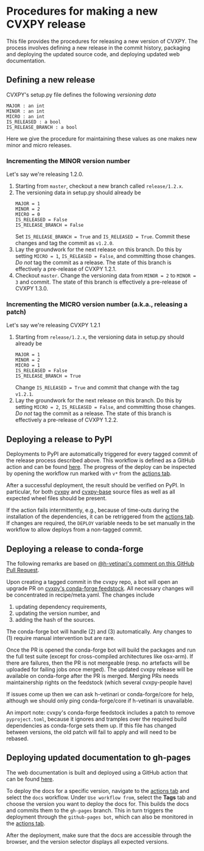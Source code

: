 # Procedures for making a new CVXPY release

This file provides the procedures for releasing a new version of CVXPY.
The process involves defining a new release in the commit history,
packaging and deploying the updated source code, and deploying updated 
web documentation.

## Defining a new release

CVXPY's setup.py file defines the following *versioning data*
   ```
   MAJOR : an int
   MINOR : an int
   MICRO : an int
   IS_RELEASED : a bool
   IS_RELEASE_BRANCH : a bool
   ```
Here we give the procedure for maintaining these values
as one makes new minor and micro releases.

### Incrementing the MINOR version number

Let's say we're releasing 1.2.0.

1. Starting from ``master``, checkout a new branch called ``release/1.2.x``.
2. The versioning data in setup.py should already be
   ```
   MAJOR = 1
   MINOR = 2
   MICRO = 0
   IS_RELEASED = False
   IS_RELEASE_BRANCH = False
   ```
   Set ``IS_RELEASE_BRANCH = True`` and ``IS_RELEASED = True``.
   Commit these changes and tag the commit as ``v1.2.0``.
3. Lay the groundwork for the next release on this branch.
   Do this by setting ``MICRO = 1``, ``IS_RELEASED = False``, and
   committing those changes.
   *Do not* tag the commit as a release.
   The state of this branch is effectively a pre-release of 
   CVXPY 1.2.1.
4. Checkout ``master``. Change the versioning data 
   from ``MINOR = 2`` to ``MINOR = 3`` and commit.
   The state of this branch is effectively a pre-release of
   CVXPY 1.3.0.

### Incrementing the MICRO version number (a.k.a., releasing a patch)

Let's say we're releasing CVXPY 1.2.1

1. Starting from ``release/1.2.x``, the versioning data in setup.py should already be
   ```
   MAJOR = 1
   MINOR = 2
   MICRO = 1
   IS_RELEASED = False
   IS_RELEASE_BRANCH = True
   ```
   Change ``IS_RELEASED = True`` and commit that change with
   the tag ``v1.2.1``.
2. Lay the groundwork for the next release on this branch.
   Do this by setting ``MICRO = 2``, ``IS_RELEASED = False``, and 
   committing those changes.
   *Do not* tag the commit as a release.
   The state of this branch is effectively a pre-release of 
   CVXPY 1.2.2.

## Deploying a release to PyPI

Deployments to PyPI are automatically triggered for every tagged commit of the release process described above.
This workflow is defined as a GitHub action and can be found [here](https://github.com/cvxpy/cvxpy/blob/master/.github/workflows/build.yml).
The progress of the deploy can be inspected by opening the workflow run marked with `v*` from the [actions tab](https://github.com/cvxpy/cvxpy/actions).

After a successful deployment, the result should be verified on PyPI.
In particular, for both [cvxpy](https://pypi.org/project/cvxpy/) and [cvxpy-base](https://pypi.org/project/cvxpy-base/) 
source files as well as all expected wheel files should be present.

If the action fails intermittently, e.g., because of time-outs during the installation of the dependencies, it can be retriggered from the [actions tab](https://github.com/cvxpy/cvxpy/actions).
If changes are required, the `DEPLOY` variable needs to be set manually in the workflow to allow deploys from a non-tagged commit.


## Deploying a release to conda-forge

The following remarks are based on [@h-vetinari's comment on this GitHub Pull Request](https://github.com/cvxpy/cvxpy/pull/1598#discussion_r787062572).

Upon creating a tagged commit in the cvxpy repo, a bot will open an upgrade PR on [cvxpy's conda-forge feedstock](https://github.com/conda-forge/cvxpy-feedstock).
All necessary changes will be concentrated in recipe/meta.yaml.
The changes include 
 1. updating dependency requirements,
 2. updating the version number, and 
 3. adding the hash of the sources.

The conda-forge bot will handle (2) and (3) automatically.
Any changes to (1) require manual intervention but are rare.

Once the PR is opened the conda-forge bot will build the packages and run the full test suite
(except for cross-compiled architectures like osx-arm).
If there are failures, then the PR is not mergeable
(resp. no artefacts will be uploaded for failing jobs once merged).
The updated cvxpy release will be available on conda-forge after the PR is merged.
Merging PRs needs maintainership rights on the feedstock (which several cvxpy-people have)

If issues come up then we can ask h-vetinari or conda-forge/core for help,
although we should only ping conda-forge/core if h-vetinari is unavailable.

An import note: cvxpy's conda-forge feedstock includes a patch to remove ``pyproject.toml``,
because it ignores and tramples over the required build dependencies as conda-forge sets them up.
If this file has changed between versions, the old patch will fail to apply and will need to be rebased.


## Deploying updated documentation to gh-pages

The web documentation is built and deployed using a GitHub action that can be found [here](https://github.com/cvxpy/cvxpy/blob/master/.github/workflows/docs.yml).

To deploy the docs for a specific version, navigate to the [actions tab](https://github.com/cvxpy/cvxpy/actions) and select the `docs` workflow.
Under `Use workflow from`, select the **Tags** tab and choose the version you want to deploy the docs for.
This builds the docs and commits them to the `gh-pages` branch. This in turn triggers the deployment through the `github-pages bot`, which can also be monitored in the [actions tab](https://github.com/cvxpy/cvxpy/actions).

After the deployment, make sure that the docs are accessible through the browser, and the version selector displays all expected versions.